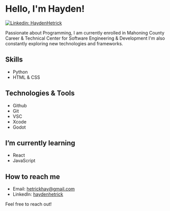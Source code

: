 # Hello, I'm Hayden! 

[![Linkedin: HaydenHetrick](https://img.shields.io/badge/-haydenhetrick-blue?style=flat-square&logo=Linkedin&logoColor=white&link=https://www.linkedin.com/in/haydenhetrick/)](https://www.linkedin.com/in/haydenhetrick/)

Passionate about Programming, I am currently enrolled in Mahoning County Career & Technical Center for Software Engineering & Development I'm also constantly exploring new technologies and frameworks.

## Skills

- Python
- HTML & CSS

## Technologies & Tools

- Github
- Git
- VSC
- Xcode
- Godot

## I’m currently learning

- React
- JavaScript

## How to reach me

- Email: hetrickhay@gmail.com
- LinkedIn: [haydenhetrick](https://www.linkedin.com/in/haydenhetrick/)

Feel free to reach out! 
